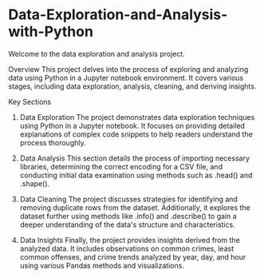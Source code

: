 # Data-Exploration-and-Analysis-with-Python

Welcome to the data exploration and analysis project.

Overview
This project delves into the process of exploring and analyzing data using Python in a Jupyter notebook environment. It covers various stages, including data exploration, analysis, cleaning, and deriving insights.

Key Sections
1. Data Exploration
The project demonstrates data exploration techniques using Python in a Jupyter notebook. It focuses on providing detailed explanations of complex code snippets to help readers understand the process thoroughly.

2. Data Analysis
This section details the process of importing necessary libraries, determining the correct encoding for a CSV file, and conducting initial data examination using methods such as .head() and .shape().

3. Data Cleaning
The project discusses strategies for identifying and removing duplicate rows from the dataset. Additionally, it explores the dataset further using methods like .info() and .describe() to gain a deeper understanding of the data's structure and characteristics.

4. Data Insights
Finally, the project provides insights derived from the analyzed data. It includes observations on common crimes, least common offenses, and crime trends analyzed by year, day, and hour using various Pandas methods and visualizations.
